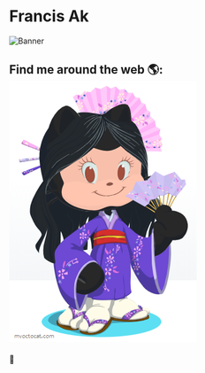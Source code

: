 # Francis Ak

<img src="" alt="Banner">



## Find me around the web 🌎: <a href="https://github.com/Francis-Akemi"><img src="https://github.com/Francis-Akemi/Francis-Akemi/blob/master/octafran.png"></a>

<!-- - Sharing updates on <a href="https://www.linkedin.com/in/luizefsimoes2020/">LinkedIn</a>--> 💼
